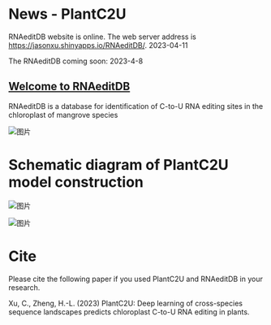 # News - PlantC2U

RNAeditDB website is online. The web server address is https://jasonxu.shinyapps.io/RNAeditDB/. 2023-04-11

The RNAeditDB coming soon: 2023-4-8

## [Welcome to RNAeditDB](https://jasonxu.shinyapps.io/RNAeditDB/)

RNAeditDB is a database for identification of C-to-U RNA editing sites in the chloroplast of mangrove species

![图片](https://user-images.githubusercontent.com/11934986/230062862-b33636c7-bab6-44d8-8ca3-4c8e5d432339.png)


# Schematic diagram of PlantC2U model construction

![图片](https://user-images.githubusercontent.com/11934986/202233185-023ceb03-5643-4b63-afa4-7d3e949aea9d.png)


![图片](https://user-images.githubusercontent.com/11934986/200177071-788c4956-5d49-4083-a866-f01b25b62f27.png)

# Cite
Please cite the following paper if you used PlantC2U and RNAeditDB in your research.  

Xu, C., Zheng, H.-L. (2023) PlantC2U: Deep learning of cross-species sequence landscapes predicts chloroplast C-to-U RNA editing in plants.
